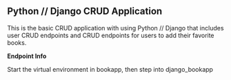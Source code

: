 ## Python // Django CRUD Application

This is the basic CRUD application with using Python // Django that includes user CRUD endpoints and CRUD endpoints for users to add their favorite books.

**Endpoint Info**

Start the virtual environment in bookapp, then step into django_bookapp
